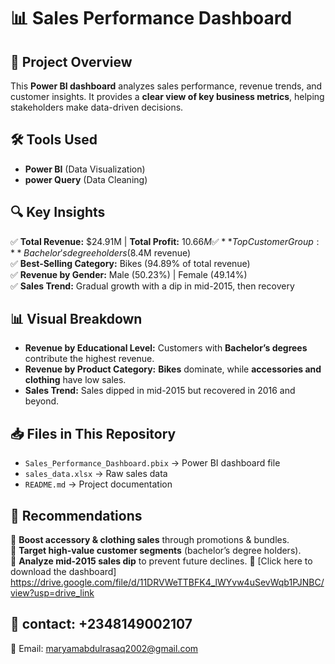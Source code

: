 # 📊 Sales Performance Dashboard  

## 📌 Project Overview  
This **Power BI dashboard** analyzes sales performance, revenue trends, and customer insights. It provides a **clear view of key business metrics**, helping stakeholders make data-driven decisions.  

## 🛠️ Tools Used  
- **Power BI** (Data Visualization)  
- **power Query** (Data Cleaning)  

## 🔍 Key Insights  
✅ **Total Revenue:** $24.91M | **Total Profit:** $10.66M  
✅ **Top Customer Group:** Bachelor's degree holders ($8.4M revenue)  
✅ **Best-Selling Category:** Bikes (94.89% of total revenue)  
✅ **Revenue by Gender:** Male (50.23%) | Female (49.14%)  
✅ **Sales Trend:** Gradual growth with a dip in mid-2015, then recovery  

## 📊 Visual Breakdown  
- **Revenue by Educational Level:** Customers with **Bachelor’s degrees** contribute the highest revenue.  
- **Revenue by Product Category:** **Bikes** dominate, while **accessories and clothing** have low sales.  
- **Sales Trend:** Sales dipped in mid-2015 but recovered in 2016 and beyond.  

## 📥 Files in This Repository  
- `Sales_Performance_Dashboard.pbix` → Power BI dashboard file  
- `sales_data.xlsx` → Raw sales data  
- `README.md` → Project documentation  

## 🚀 Recommendations  
📌 **Boost accessory & clothing sales** through promotions & bundles.  
📌 **Target high-value customer segments** (bachelor’s degree holders).  
📌 **Analyze mid-2015 sales dip** to prevent future declines.
🔗 [Click here to download the dashboard] https://drive.google.com/file/d/11DRVWeTTBFK4_lWYvw4uSevWqb1PJNBC/view?usp=drive_link


## 📧 contact: +2348149002107
📩 Email: maryamabdulrasaq2002@gmail.com
